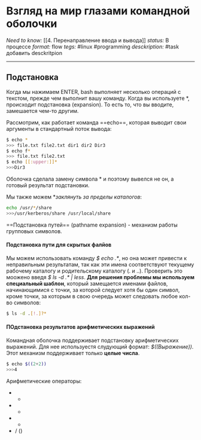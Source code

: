 # Взгляд на мир глазами командной оболочки
*Need to know:* [[4. Перенаправление ввода и вывода]]
*status:* В процессе
*format:* flow
*tegs:* #linux #programming 
*desckription:*  #task добавить desckritpion

---

## Подстановка
Когда мы нажимаем ENTER, bash выполняет несколько операций с текстом, прежде чем выполнит вашу команду. Когда вы используете \*, происходит подстановка (expansion). То есть то, что вы вводите, замешается чем-то другим.

Рассмотрим, как работает команда ==echo==, которая выводит свои аргументы в стандартный поток вывода:
```bash
$ echo *
>>> file.txt file2.txt dir1 dir2 Dir3
$ echo f*
>>> file.txt file2.txt
$ echo [[:upper:]]*
>>>Dir3
```
Оболочка сделала замену символа \* и поэтому вывелся не он, а готовый результат подстановки.

Мы также можем **заклянуть за пределы каталогов*:
```bash
echo /usr/*/share
>>>/usr/kerberos/share /usr/local/share
```

==Подстановка путей== (pathname expansion) - механизм работы групповых символов.

#### Подстановка пути для скрытых фалйов
Мы можем использовать команду *$ echo .\**, но она может привести к неправильным результатам, так как эти имена соответствуют текущему рабочему каталогу и родительскому каталогу (. и ..). Проверить это моожено введя *$ ls -d .\* | less*. **Для решения проблемы мы используем специальный шаблон**, который замещается именами файлов, начинающимися с точки, за которой следует хотя бы один символ, кроме точки, за которым в свою очередь может следовать любое кол-во символов:
```bash
$ ls -d .[!.]?*
```

#### ПОдстановка результатов арифметических выражений
Командная оболочка поддерживает подстановку арифметических выражений. Для нее используестя слудующий формат: *$((Выражение))*. Этот механизм поддерживает только **целые числа**.
```bash
$ echo $((2+2))
>>>4
```
Арифметические операторы:
- +
- -
- *
- / ()